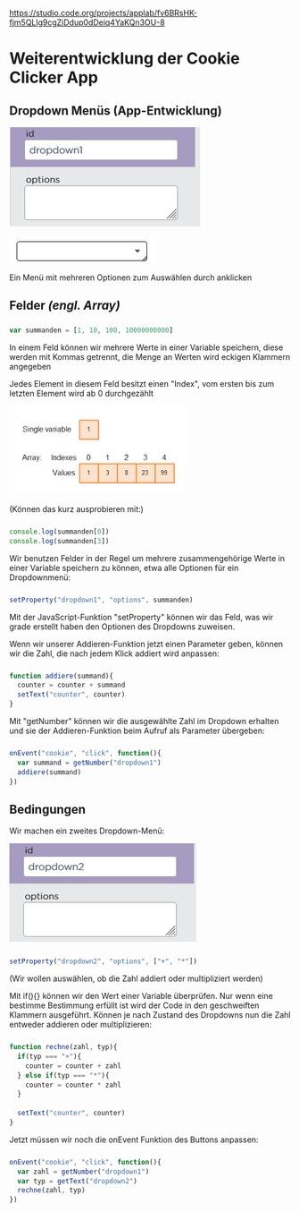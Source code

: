 https://studio.code.org/projects/applab/fv6BRsHK-fjm5QLlg9cgZiDdup0dDeiq4YaKQn3OU-8

# Weiterentwicklung der Cookie Clicker App

## Dropdown Menüs (App-Entwicklung)
![image](./pics/graphic1.png)

![image](./pics/graphic2.png)

Ein Menü mit mehreren Optionen zum Auswählen durch anklicken

## Felder _(engl. Array)_
###
```js
var summanden = [1, 10, 100, 10000000000]
```

In einem Feld können wir mehrere Werte in einer Variable speichern, diese werden mit Kommas getrennt, die Menge an Werten wird eckigen Klammern angegeben

Jedes Element in diesem Feld besitzt einen "Index", vom ersten bis zum letzten Element wird ab 0 durchgezählt

![image](./pics/graphic3.png)

(Können das kurz ausprobieren mit:)
###
```js
console.log(summanden[0])
console.log(summanden[3])
```

Wir benutzen Felder in der Regel um mehrere zusammengehörige Werte in einer Variable speichern zu können, etwa alle Optionen für ein Dropdownmenü:
###
```js
setProperty("dropdown1", "options", summanden)
```
Mit der JavaScript-Funktion "setProperty" können wir das Feld, was wir grade erstellt haben den Optionen des Dropdowns zuweisen.

Wenn wir unserer Addieren-Funktion jetzt einen Parameter geben, können wir die Zahl, die nach jedem Klick addiert wird anpassen:

###
```js
function addiere(summand){
  counter = counter + summand
  setText("counter", counter)
}
```

Mit "getNumber" können wir die ausgewählte Zahl im Dropdown erhalten und sie der Addieren-Funktion beim Aufruf als Parameter übergeben:

###
```js
onEvent("cookie", "click", function(){
  var summand = getNumber("dropdown1") 
  addiere(summand)
})
```

## Bedingungen
Wir machen ein zweites Dropdown-Menü:

![image](./pics/graphic4.png)

###
```js
setProperty("dropdown2", "options", ["+", "*"])
```

(Wir wollen auswählen, ob die Zahl addiert oder multipliziert werden)

Mit if(){} können wir den Wert einer Variable überprüfen. Nur wenn eine bestimme Bestimmung erfüllt ist wird der Code in den geschweiften Klammern ausgeführt. Können je nach Zustand des Dropdowns nun die Zahl entweder addieren oder multiplizieren:

###
```js
function rechne(zahl, typ){
  if(typ === "+"){
    counter = counter + zahl
  } else if(typ === "*"){
    counter = counter * zahl
  }
  
  setText("counter", counter)
}
```

Jetzt müssen wir noch die onEvent Funktion des Buttons anpassen:

###
```js
onEvent("cookie", "click", function(){
  var zahl = getNumber("dropdown1")
  var typ = getText("dropdown2")
  rechne(zahl, typ)
})
```